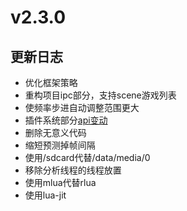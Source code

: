 # v2.3.0

## 更新日志

- 优化框架策略
- 重构项目ipc部分，支持scene游戏列表
- 使频率步进自动调整范围更大
- 插件系统部分[api变动](https://github.com/shadow3aaa/fas-rs-extension-module-template/commit/29186a5539029d2c27ab762fb9ea7cd29c7b456a)
- 删除无意义代码
- 缩短预测掉帧间隔
- 使用/sdcard代替/data/media/0
- 移除分析线程的线程放置
- 使用mlua代替rlua
- 使用lua-jit
